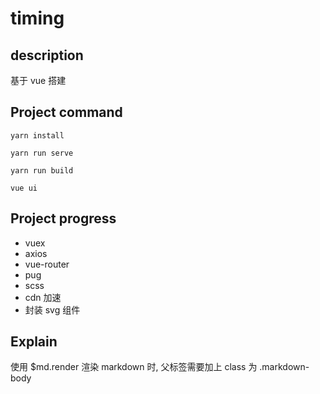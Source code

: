 # timing

## description

基于 vue 搭建

## Project command

```
yarn install

yarn run serve

yarn run build

vue ui
```

<!-- npx browserslist 查看浏览器css兼容情况 -->
<!-- git add -f dist
git commit -am ''
git subtree push --prefix dist origin gh-pages -->

## Project progress

- vuex
- axios
- vue-router
- pug
- scss
- cdn 加速
- 封装 svg 组件


## Explain

使用 $md.render 渲染 markdown 时, 父标签需要加上 class 为 .markdown-body